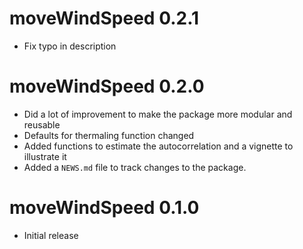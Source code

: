 # moveWindSpeed 0.2.1

* Fix typo in description

# moveWindSpeed 0.2.0

* Did a lot of improvement to make the package more modular and reusable
* Defaults for thermaling function changed
* Added functions to estimate the autocorrelation and a vignette to illustrate it
* Added a `NEWS.md` file to track changes to the package.

# moveWindSpeed 0.1.0

* Initial release
